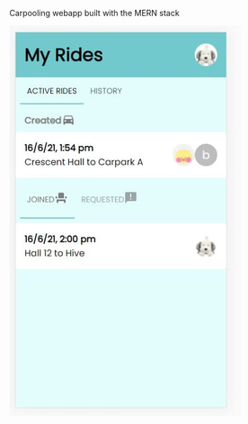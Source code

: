 Carpooling webapp built with the MERN stack

![alt text](https://github.com/bbawj/NTU-Carpool/blob/main/imgs/photo_2021-06-16_13-16-43.jpg)
